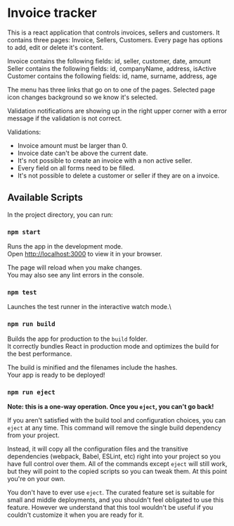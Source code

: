 # Invoice tracker

This is a react application that controls invoices, sellers and customers.
It contains three pages: Invoice, Sellers, Customers.
Every page has options to add, edit or delete it's content.

Invoice contains the following fields: id, seller, customer, date, amount
Seller contains the following fields: id, companyName, address, isActive
Customer contains the following fields: id, name, surname, address, age

The menu has three links that go on to one of the pages.
Selected page icon changes background so we know it's selected.

Validation notifications are showing up in the right upper corner with a error message if the validation is not correct.

Validations:
- Invoice amount must be larger than 0.
- Invoice date can't be above the current date.
- It's not possible to create an invoice with a non active seller.
- Every field on all forms need to be filled.
- It's not possible to delete a customer or seller if they are on a invoice.
## Available Scripts

In the project directory, you can run:

### `npm start`

Runs the app in the development mode.\
Open [http://localhost:3000](http://localhost:3000) to view it in your browser.

The page will reload when you make changes.\
You may also see any lint errors in the console.

### `npm test`

Launches the test runner in the interactive watch mode.\

### `npm run build`

Builds the app for production to the `build` folder.\
It correctly bundles React in production mode and optimizes the build for the best performance.

The build is minified and the filenames include the hashes.\
Your app is ready to be deployed!

### `npm run eject`

**Note: this is a one-way operation. Once you `eject`, you can't go back!**

If you aren't satisfied with the build tool and configuration choices, you can `eject` at any time. This command will remove the single build dependency from your project.

Instead, it will copy all the configuration files and the transitive dependencies (webpack, Babel, ESLint, etc) right into your project so you have full control over them. All of the commands except `eject` will still work, but they will point to the copied scripts so you can tweak them. At this point you're on your own.

You don't have to ever use `eject`. The curated feature set is suitable for small and middle deployments, and you shouldn't feel obligated to use this feature. However we understand that this tool wouldn't be useful if you couldn't customize it when you are ready for it.